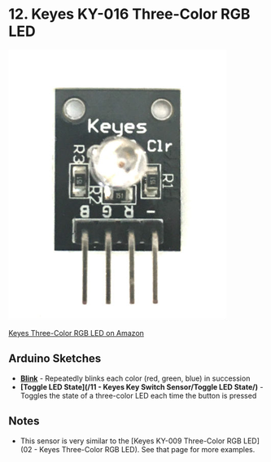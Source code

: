 # 12. Keyes KY-016 Three-Color RGB LED

![Keyes Three-Color RGB LED](keyes-three-color-led.jpg)

[Keyes Three-Color RGB LED on Amazon](http://www.amazon.com/Keyes-Three-color-full-color-LED-plug/dp/B013GBZRSY)

## Arduino Sketches
* **[Blink](Blink/)** - Repeatedly blinks each color (red, green, blue) in succession
* **[Toggle LED State](/11 - Keyes Key Switch Sensor/Toggle LED State/)** - Toggles the state of a three-color LED each time the button is pressed

## Notes
* This sensor is very similar to the [Keyes KY-009 Three-Color RGB LED](02 - Keyes Three-Color RGB LED). See that page for more examples.